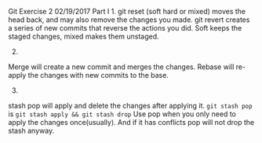 Git Exercise 2 02/19/2017
Part I
1.
git reset (soft hard or mixed) moves the head back, and may also remove the changes you made. git revert creates a series of new commits that reverse the actions you did. Soft keeps the staged changes, mixed makes them unstaged. 

2.
Merge will create a new commit and merges the changes. Rebase will re-apply the changes with new commits to the base. 

3.
stash pop will apply and delete the changes after applying it. 
`git stash pop` is `git stash apply && git stash drop`
Use pop when you only need to apply the changes once(usually). And if it has conflicts pop will not drop the stash anyway.



